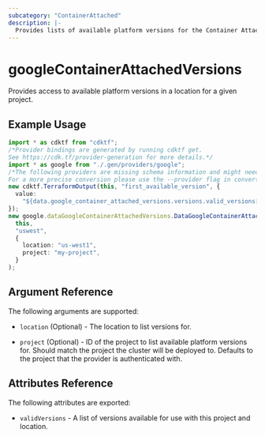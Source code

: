 ```yaml
---
subcategory: "ContainerAttached"
description: |-
  Provides lists of available platform versions for the Container Attached resources.
---
```


# googleContainerAttachedVersions

Provides access to available platform versions in a location for a given project.

## Example Usage

```typescript
import * as cdktf from "cdktf";
/*Provider bindings are generated by running cdktf get.
See https://cdk.tf/provider-generation for more details.*/
import * as google from "./.gen/providers/google";
/*The following providers are missing schema information and might need manual adjustments to synthesize correctly: google.
For a more precise conversion please use the --provider flag in convert.*/
new cdktf.TerraformOutput(this, "first_available_version", {
  value:
    "${data.google_container_attached_versions.versions.valid_versions[0]}",
});
new google.dataGoogleContainerAttachedVersions.DataGoogleContainerAttachedVersions(
  this,
  "uswest",
  {
    location: "us-west1",
    project: "my-project",
  }
);

```

## Argument Reference

The following arguments are supported:

*   `location` (Optional) - The location to list versions for.

*   `project` (Optional) - ID of the project to list available platform versions for. Should match the project the cluster will be deployed to.
    Defaults to the project that the provider is authenticated with.

## Attributes Reference

The following attributes are exported:

* `validVersions` - A list of versions available for use with this project and location.
